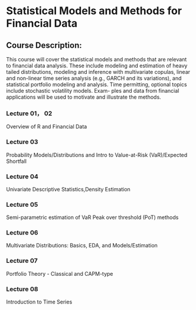 # Statistical Models and Methods for Financial Data

## Course Description: 
This course will cover the statistical models and methods that are relevant to financial data analysis. These include modeling and estimation of heavy tailed distributions, modeling and inference with multivariate copulas, linear and non-linear time series analysis (e.g., GARCH and its variations), and statistical portfolio modeling and analysis. Time permitting, optional topics include stochastic volatility models. Exam- ples and data from financial applications will be used to motivate and illustrate the methods.

### Lecture 01， 02 
Overview of R and Financial Data

### Lecture 03
Probability Models/Distributions and Intro to Value-at-Risk (VaR)/Expected Shortfall

### Lecture 04
Univariate Descriptive Statistics,Density Estimation

### Lecture 05
Semi-parametric estimation of VaR
Peak over threshold (PoT) methods

### Lecture 06
Multivariate Distributions: Basics, EDA, and Models/Estimation

### Lecture 07
Portfolio Theory - Classical and CAPM-type

### Lecture 08
Introduction to Time Series

